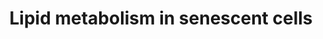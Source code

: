 ---
annotations:
- type: Pathway Ontology
  value: lipid metabolic pathway
- type: Pathway Ontology
  value: cellular senescence pathway
authors:
- Mkutmon
description: Description of the affected lipid metabolism in senecent cells.
last-edited: 2021-11-29
organisms:
- Homo sapiens
redirect_from:
- /index.php/Pathway:WP5149
- /instance/WP5149
schema-jsonld:
- '@context': https://schema.org/
  '@id': https://wikipathways.github.io/pathways/WP5149.html
  '@type': Dataset
  creator:
    '@type': Organization
    name: WikiPathways
  description: Description of the affected lipid metabolism in senecent cells.
  keywords:
  - HRAS
  - TP53
  - PLA2G1B
  - PLA2G6
  - PLA2G12A
  - CDKN1A
  - PLA2G2D
  - biosynthesis
  - PLA2G4E
  - SLCO2A1
  - PTGS2
  - arrest
  - PLA2G12B
  - ALOX5
  - PLA2G10
  - PLA2G7
  - PLA2G4F
  - Free PUFAs
  - Lipid droplets
  - Oxylipin
  - PLA2G3
  - PLA2G5
  - PLA2G4D
  - Cell cycle
  - PUFAs
  - PLA2G4C
  - PLA2G4A
  - PLA2
  license: CC0
  name: Lipid metabolism in senescent cells
seo: CreativeWork
title: Lipid metabolism in senescent cells
wpid: WP5149
---